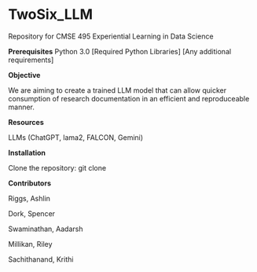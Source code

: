 # TwoSix_LLM
Repository for CMSE 495 Experiential Learning in Data Science

**Prerequisites**
Python 3.0
[Required Python Libraries]
[Any additional requirements]

**Objective**

We are aiming to create a trained LLM model that can allow quicker consumption of research documentation in an efficient and reproduceable manner.

**Resources**

LLMs (ChatGPT, lama2, FALCON, Gemini) 

**Installation**

Clone the repository: git clone 

**Contributors**

Riggs, Ashlin

Dork, Spencer

Swaminathan, Aadarsh

Millikan, Riley

Sachithanand, Krithi
